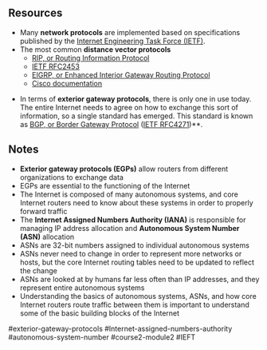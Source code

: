 
## Resources
- Many **network protocols** are implemented based on specifications published by the [Internet Engineering Task Force (IETF)](https://www.ietf.org/).
- The most common **distance vector protocols**
	 - [RIP, or Routing Information Protocol](https://en.wikipedia.org/wiki/Routing_Information_Protocol) 
	 - [IETF RFC2453](https://tools.ietf.org/html/rfc2453)
	 - [EIGRP, or Enhanced Interior Gateway Routing Protocol](https://en.wikipedia.org/wiki/Enhanced_Interior_Gateway_Routing_Protocol) 
	 - [Cisco documentation](https://www.cisco.com/c/en/us/support/docs/ip/enhanced-interior-gateway-routing-protocol-eigrp/16406-eigrp-toc.html)
* In terms of **exterior gateway protocols**, there is only one in use today. The entire Internet needs to agree on how to exchange this sort of information, so a single standard has emerged. This standard is known as [BGP, or Border Gateway Protocol](https://en.wikipedia.org/wiki/Border_Gateway_Protocol) ([IETF RFC4271](https://tools.ietf.org/html/rfc4271))**.

## Notes 
- **Exterior gateway protocols (EGPs)** allow routers from different organizations to exchange data
-   EGPs are essential to the functioning of the Internet
-   The Internet is composed of many autonomous systems, and core Internet routers need to know about these systems in order to properly forward traffic
-   The **Internet Assigned Numbers Authority (IANA)** is responsible for managing IP address allocation and **Autonomous System Number (ASN)** allocation
-   ASNs are 32-bit numbers assigned to individual autonomous systems
-   ASNs never need to change in order to represent more networks or hosts, but the core Internet routing tables need to be updated to reflect the change
-   ASNs are looked at by humans far less often than IP addresses, and they represent entire autonomous systems
-   Understanding the basics of autonomous systems, ASNs, and how core Internet routers route traffic between them is important to understand some of the basic building blocks of the Internet

#exterior-gateway-protocols #Internet-assigned-numbers-authority #autonomous-system-number #course2-module2 #IEFT